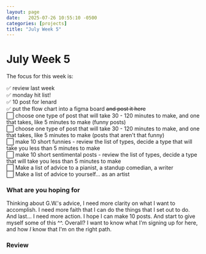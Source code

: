 ```yaml
---
layout: page
date:   2025-07-26 10:55:10 -0500
categories: [projects]
title: "July Week 5"
---
```

# July Week 5
The focus for this week is: 

✅ review last week    
✅ monday hit list!     
✅ 10 post for lenard     
✅ put the flow chart into a figma board ~~and post it here~~  
⬜ choose one type of post that will take 30 - 120 minutes to make, and one that takes, like 5 minutes to make (funny posts)  
⬜ choose one type of post that will take 30 - 120 minutes to make, and one that takes, like 5 minutes to make (posts that aren't that funny)  
⬜ make 10 short funnies - review the list of types, decide a type that will take you less than 5 minutes to make  
⬜ make 10 short sentimental posts - review the list of types, decide a type that will take you less than 5 minutes to make  
⬜ Make a list of advice to a pianist, a standup comedian, a writer  
⬜ Make a list of advice to yourself... as an artist  

### What are you hoping for
Thinking about G.W.'s advice, I need more clarity on what I want to accomplish. I need more faith that I can do the things that I set out to do. And last... I need more action. I hope I can make 10 posts. And start to give myself some of this ^^. Overall? I want to know what I'm signing up for here, and how *I* know that I'm on the right path. 

### Review
